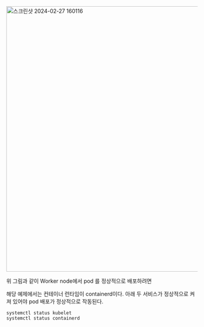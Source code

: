 


<img width="700" alt="스크린샷 2024-02-27 160116" src="https://github.com/sm55555/k8s/assets/38831314/a9e393b2-f141-4406-9b60-496eade55f8e">

위 그림과 같이 Worker node에서 pod 를 정상적으로 배포하려면


해당 예제에서는 컨테이너 런타임이 containerd이다. 아래 두 서비스가 정상적으로 켜져 있어야 pod 배포가 정상적으로 작동된다.

```
systemctl status kubelet
systemctl status containerd
```
